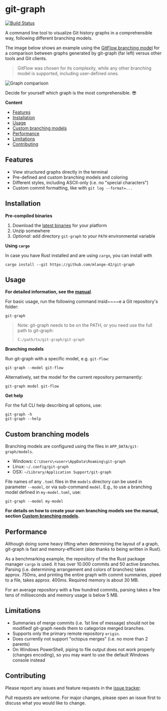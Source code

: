 # git-graph

[![Build Status](https://travis-ci.com/mlange-42/git-graph.svg?branch=master)](https://travis-ci.com/mlange-42/yarner)

A command line tool to visualize Git history graphs in a comprehensible way, following different branching models.

The image below shows an example using the [GitFlow branching model](https://nvie.com/posts/a-successful-git-branching-model/) for a comparison between graphs generated by git-graph (far left) versus other tools and Git clients. 

> GitFlow was chosen for its complexity, while any other branching model is supported, including user-defined ones.

![Graph comparison](https://user-images.githubusercontent.com/44003176/103142438-4e5b1c80-4703-11eb-8b23-9829eecdc54c.jpg)

Decide for yourself which graph is the most comprehensible. :sunglasses:

**Content**

* [Features](#features)
* [Installation](#installation)
* [Usage](#usage)
* [Custom branching models](#custom-branching-models)
* [Performance](#performance)
* [Limitations](#limitations)
* [Contributing](#contributing)

## Features

* View structured graphs directly in the terminal
* Pre-defined and custom branching models and coloring
* Different styles, including ASCII-only (i.e. no "special characters")
* Custom commit formatting, like with `git log --format=...`

## Installation

**Pre-compiled binaries**

1. Download the [latest binaries](https://github.com/mlange-42/git-graph/releases) for your platform
2. Unzip somewhere
3. *Optional:* add directory `git-graph` to your `PATH` environmental variable

**Using `cargo`**

In case you have Rust installed and are using `cargo`, you can install with

```
cargo install --git https://github.com/mlange-42/git-graph
```

## Usage

**For detailed information, see the [manual](docs/manual.md)**.

For basic usage, run the following command insid~~~~e a Git repository's folder:

```
git-graph
```

> Note: git-graph needs to be on the PATH, or you need use the full path to git-graph:
> 
> ```
> C:/path/to/git-graph/git-graph
> ```

**Branching models**

Run git-graph with a specific model, e.g. `git-flow`:

```
git-graph --model git-flow
```

Alternatively, set the model for the current repository permanently:

```
git-graph model git-flow
```

**Get help**

For the full CLI help describing all options, use:

```
git-graph -h
git-graph --help
```

## Custom branching models

Branching models are configured using the files in `APP_DATA/git-graph/models`. 

* Windows: `C:\Users\<user>\AppData\Roaming\git-graph`
* Linux: `~/.config/git-graph`
* OSX: `~/Library/Application Support/git-graph`

File names of any `.toml` files in the `models` directory can be used in parameter `--model`, or via sub-command `model`. E.g., to use a branching model defined in `my-model.toml`, use:

```
git-graph --model my-model
```

**For details on how to create your own branching models see the manual, section [Custom branching models](docs/manual.md#custom-branching-models).**

## Performance

Although doing some heavy lifting when determining the layout of a graph, git-graph is fast and memory-efficient (also thanks to being written in Rust). 

As a benchmarking example, the repository of the the Rust package manager `cargo` is used. It has over 10.000 commits and 50 active branches. Parsing (i.e. determining arrangement and colors of branches) takes approx. 750ms, and printing the entire graph with commit summaries, piped to a file, takes approx. 400ms. Required memory is about 30 MB.

For an average repository with a few hundred commits, parsing takes a few tens of milliseconds and memory usage is below 5 MB.

## Limitations

* Summaries of merge commits (i.e. 1st line of message) should not be modified! git-graph needs them to categorize merged branches.
* Supports only the primary remote repository `origin`.
* Does currently not support "octopus merges" (i.e. no more than 2 parents)
* On Windows PowerShell, piping to file output does not work properly (changes encoding), so you may want to use the default Windows console instead

## Contributing

Please report any issues and feature requests in the [issue tracker](https://github.com/mlange-42/git-graph/issues).

Pull requests are welcome. For major changes, please open an issue first to discuss what you would like to change.
